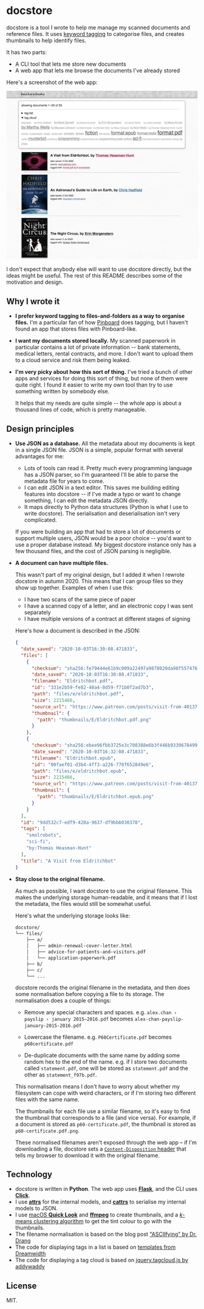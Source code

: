 # docstore

docstore is a tool I wrote to help me manage my scanned documents and reference files.
It uses [keyword tagging](https://en.wikipedia.org/wiki/Tag_(metadata)) to categorise files, and creates thumbnails to help identify files.

It has two parts:

*   A CLI tool that lets me store new documents
*   A web app that lets me browse the documents I've already stored

Here's a screenshot of the web app:

![A screenshot of docstore](docstore.png)

I don't expect that anybody else will want to use docstore directly, but the ideas might be useful.
The rest of this README describes some of the motivation and design.



## Why I wrote it

*   **I prefer keyword tagging to files-and-folders as a way to organise files.**
    I'm a particular fan of how [Pinboard](https://pinboard.in/) does tagging, but I haven't found an app that stores files with Pinboard-like.

*   **I want my documents stored locally.**
    My scanned paperwork in particular contains a lot of private information -- bank statements, medical letters, rental contracts, and more.
    I don't want to upload them to a cloud service and risk them being leaked.

*   **I'm very picky about how this sort of thing.**
    I've tried a bunch of other apps and services for doing this sort of thing, but none of them were quite right.
    I found it easier to write my own tool than try to use something written by somebody else.

    It helps that my needs are quite simple -- the whole app is about a thousand lines of code, which is pretty manageable.



## Design principles

*   **Use JSON as a database.**
    All the metadata about my documents is kept in a single JSON file.
    JSON is a simple, popular format with several advantages for me:

    -   Lots of tools can read it.
        Pretty much every programming language has a JSON parser, so I'm guaranteed I'll be able to parse the metadata file for years to come.
    -   I can edit JSON in a text editor.
        This saves me building editing features into docstore -- if I've made a typo or want to change something, I can edit the metadata JSON directly.
    -   It maps directly to Python data structures (Python is what I use to write docstore).
        The serialisation and deserialisation isn't very complicated.

    If you were building an app that had to store a lot of documents or support multiple users, JSON would be a poor choice -- you'd want to use a proper database instead.
    My biggest docstore instance only has a few thousand files, and the cost of JSON parsing is negligible.

*   **A document can have multiple files.**

    This wasn't part of my original design, but I added it when I rewrote docstore in autumn 2020.
    This means that I can group files so they show up together.
    Examples of when I use this:
    
    -   I have two scans of the same piece of paper
    -   I have a scanned copy of a letter, and an electronic copy I was sent separately
    -   I have multiple versions of a contract at different stages of signing

    Here's how a document is described in the JSON:

    ```json
    {
      "date_saved": "2020-10-03T16:30:08.471833",
      "files": [
        {
          "checksum": "sha256:fe79444e61b9c009a22497a9878020da98f557476b7f993432bc94fa700e888a",
          "date_saved": "2020-10-03T16:30:08.471833",
          "filename": "Eldritchbot.pdf",
          "id": "331e2b59-fe82-48a4-8d59-f71b0f2ad7b3",
          "path": "files/e/eldritchbot.pdf",
          "size": 2215466,
          "source_url": "https://www.patreon.com/posts/visit-from-40137342",
          "thumbnail": {
            "path": "thumbnails/E/Eldritchbot.pdf.png"
          }
        },
        {
          "checksum": "sha256:ebee96fbb3725e3c708388e6b3f446b933967849980aabb61c51a146942dc7f4",
          "date_saved": "2020-10-03T16:32:08.471833",
          "filename": "Eldritchbot.epub",
          "id": "00faef01-d3b4-4ff3-a226-770f652849e6",
          "path": "files/e/eldritchbot.epub",
          "size": 2215466,
          "source_url": "https://www.patreon.com/posts/visit-from-40137342",
          "thumbnail": {
            "path": "thumbnails/E/Eldritchbot.epub.png"
          }
        }
      ],
      "id": "9dd532c7-edf9-428a-9637-df9bb6030378",
      "tags": [
        "smolrobots",
        "sci-fi",
        "by:Thomas Heasman-Hunt"
      ],
      "title": "A Visit from Eldritchbot"
    }
    ```

*   **Stay close to the original filename.**

    As much as possible, I want docstore to use the original filename.
    This makes the underlying storage human-readable, and it means that if I lost the metadata, the files would still be somewhat useful.

    Here's what the underlying storage looks like:

    ```
    docstore/
    └── files/
        ├── a/
        │   ├── admin-renewal-cover-letter.html
        │   ├── advice-for-patients-and-visitors.pdf
        │   └── application-paperwork.pdf
        ├── b/
        ├── c/
        └── ...
    ```

    docstore records the original filename in the metadata, and then does some normalisation before copying a file to its storage.
    The normalisation does a couple of things:

    *   Remove any special characters and spaces.
        e.g. `alex.chan › payslip › january 2015–2016.pdf` becomes `alex-chan-payslip-january-2015-2016.pdf`

    *   Lowercase the filename.
        e.g. `P60Certificate.pdf` becomes `p60certificate.pdf`

    *   De-duplicate documents with the same name by adding some random hex to the end of the name.
        e.g. if I store two documents called `statement.pdf`, one will be stored as `statement.pdf` and the other as `statement_f97b.pdf`.

    This normalisation means I don't have to worry about whether my filesystem can cope with weird characters, or if I'm storing two different files with the same name.

    The thumbnails for each file use a similar filename, so it's easy to find the thumbnail that corresponds to a file (and vice versa).
    For example, if a document is stored as `p60-certificate.pdf`, the thumbnail is stored as `p60-certificate.pdf.png`.

    These normalised filenames aren't exposed through the web app – if I'm downloading a file, docstore sets a [`Content-Disposition` header](https://developer.mozilla.org/en-US/docs/Web/HTTP/Headers/Content-Disposition) that tells my browser to download it with the original filename.


## Technology

*   docstore is written in **Python**.
    The web app uses [**Flask**](https://pypi.org/project/Flask/), and the CLI uses [**Click**](https://pypi.org/project/click/).
*   I use [**attrs**](https://pypi.org/project/attrs/) for the internal models, and [**cattrs**](https://pypi.org/project/cattrs/) to serialise my internal models to JSON.
*   I use [macOS **Quick Look**](https://en.wikipedia.org/wiki/Quick_Look) and [**ffmpeg**](https://ffmpeg.org) to create thumbnails, and a [*k*-means clustering algorithm](https://alexwlchan.net/2019/08/finding-tint-colours-with-k-means/) to get the tint colour to go with the thumbnails.
*   The filename normalisation is based on the blog post ["ASCIIfying" by Dr. Drang](http://www.leancrew.com/all-this/2014/10/asciifying/)
*   The code for displaying tags in a list is based on [templates from Dreamwidth](https://github.com/dreamwidth/dw-free/blob/6ec1e146d3c464e506a77913f0abf0d51a944f95/styles/core2.s2#L4126-L4220)
*   The code for displaying a tag cloud is based on [jquery.tagcloud.js by addywaddy](https://github.com/addywaddy/jquery.tagcloud.js/)


## License

MIT.
